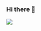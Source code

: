 ### Hi there 👋

<a href="https://www.instagram.com/choo_s_0321/" target="_blank"><img src="https://img.shields.io/badge/Python-3776AB?style=for-the-badge&logo=Python&logoColor=white"></a>

<!--
**Mrchu0002/Mrchu0002** is a ✨ _special_ ✨ repository because its `README.md` (this file) appears on your GitHub profile.

Here are some ideas to get you started:

- 🔭 I’m currently working on ...
- 🌱 I’m currently learning ...
- 👯 I’m looking to collaborate on ...
- 🤔 I’m looking for help with ...
- 💬 Ask me about ...
- 📫 How to reach me: ...
- 😄 Pronouns: ...
- ⚡ Fun fact: ...
-->
